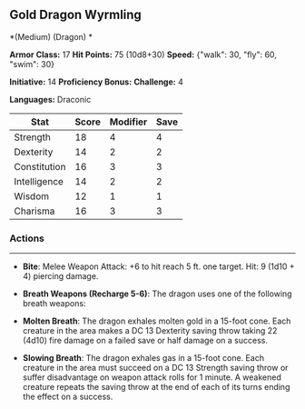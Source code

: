 ## Gold Dragon Wyrmling
*(Medium) (Dragon) *

**Armor Class:** 17
**Hit Points:** 75 (10d8+30)
**Speed:** {"walk": 30, "fly": 60, "swim": 30}

**Initiative:** 14
**Proficiency Bonus:**
**Challenge:** 4

**Languages:** Draconic



| Stat | Score | Modifier | Save |
| ---- | ---- | ---- | ---- |
| Strength | 18 | 4 | 4 |
| Dexterity | 14 | 2 | 2 |
| Constitution | 16 | 3 | 3 |
| Intelligence | 14 | 2 | 2 |
| Wisdom | 12 | 1 | 1 |
| Charisma | 16 | 3 | 3 |

### Actions
 --- 
- **Bite**: Melee Weapon Attack: +6 to hit  reach 5 ft.  one target. Hit: 9 (1d10 + 4) piercing damage.

- **Breath Weapons (Recharge 5-6)**: The dragon uses one of the following breath weapons:

- **Molten Breath**: The dragon exhales molten gold in a 15-foot cone. Each creature in the area makes a DC 13 Dexterity saving throw  taking 22 (4d10) fire damage on a failed save or half damage on a success.

- **Slowing Breath**: The dragon exhales gas in a 15-foot cone. Each creature in the area must succeed on a DC 13 Strength saving throw or suffer disadvantage on weapon attack rolls for 1 minute. A weakened creature repeats the saving throw at the end of each of its turns  ending the effect on a success.

